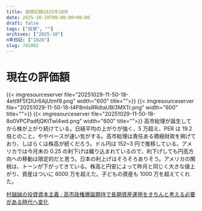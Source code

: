 ```yaml
---
title: 投資記録2025年10月
date: 2025-10-28T00:00:00+09:00
draft: false
tags: ["投資", ""]
archives: ["2025-10"]
n年日記: ["1028"]
slug: 741082
---
```


# 現在の評価額

{{< imgresourceserver file="20251029-11-50-18-4ett9F5f2IUr6AjUtmf8.png" width="600" title="">}}
{{< imgresourceserver file="20251029-11-50-18-t4P8mIsRRdtaUBi3MXTr.png" width="600" title="">}}
{{< imgresourceserver file="20251029-11-50-18-8o0VPCPadfjQKtTwI4wd.png" width="600" title="">}}
高市総理が誕生してから株が上がり続けている。日経平均の上がりが強く、5 万超え、PER は 19.2 倍とのこと。ややペースが速い気がする。高市総理は責任ある積極財政を掲げており、しばらくは株高が続くだろう。ドル円は 152~3 円で推移している。アメリカでは今月末の 0.25 の利下げは織り込まれているので、利下げしても円高方向への移動は限定的だと思う。日本の利上げはそろそろありそう。アメリカの関税は、トーンが下がってきている。株高と円安によって昨月と同じく大きな値上がり、資産はついに 6000 万を超えた。子どもの資産も 1000 万を超えてくれた。

[村越誠の投資資本主義 : 高市政権爆誕期待で長期資産運用をきちんと考える必要がある時代へ変化](https://muragoe-makoto.blog.jp/archives/90024139.html)
